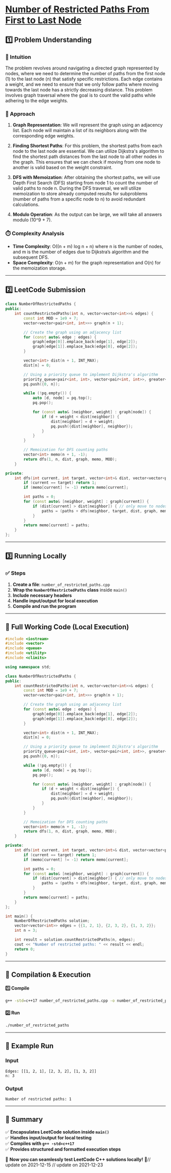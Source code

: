 # **[Number of Restricted Paths From First to Last Node](https://leetcode.com/problems/number-of-restricted-paths-from-first-to-last-node/description/)**  

## **1️⃣ Problem Understanding**  
### **📌 Intuition**  
The problem revolves around navigating a directed graph represented by nodes, where we need to determine the number of paths from the first node (1) to the last node (n) that satisfy specific restrictions. Each edge contains a weight, and we need to ensure that we only follow paths where moving towards the last node has a strictly decreasing distance. This problem involves graph traversal where the goal is to count the valid paths while adhering to the edge weights.

### **🚀 Approach**  
1. **Graph Representation**: We will represent the graph using an adjacency list. Each node will maintain a list of its neighbors along with the corresponding edge weights.
  
2. **Finding Shortest Paths**: For this problem, the shortest paths from each node to the last node are essential. We can utilize Dijkstra's algorithm to find the shortest path distances from the last node to all other nodes in the graph. This ensures that we can check if moving from one node to another is valid based on the weight constraint.

3. **DFS with Memoization**: After obtaining the shortest paths, we will use Depth First Search (DFS) starting from node 1 to count the number of valid paths to node n. During the DFS traversal, we will utilize memoization to store already computed results for subproblems (number of paths from a specific node to n) to avoid redundant calculations.

4. **Modulo Operation**: As the output can be large, we will take all answers modulo \(10^9 + 7\).

### **⏱️ Complexity Analysis**  
- **Time Complexity**: O((n + m) log n + n) where n is the number of nodes, and m is the number of edges due to Dijkstra’s algorithm and the subsequent DFS.
- **Space Complexity**: O(n + m) for the graph representation and O(n) for the memoization storage.

---  

## **2️⃣ LeetCode Submission**  
```cpp
class NumberOfRestrictedPaths {
public:
    int countRestrictedPaths(int n, vector<vector<int>>& edges) {
        const int MOD = 1e9 + 7;
        vector<vector<pair<int, int>>> graph(n + 1); 

        // Create the graph using an adjacency list
        for (const auto& edge : edges) {
            graph[edge[0]].emplace_back(edge[1], edge[2]);
            graph[edge[1]].emplace_back(edge[0], edge[2]);
        }

        vector<int> dist(n + 1, INT_MAX);
        dist[n] = 0;

        // Using a priority queue to implement Dijkstra's algorithm
        priority_queue<pair<int, int>, vector<pair<int, int>>, greater<>> pq;
        pq.push({0, n}); 

        while (!pq.empty()) {
            auto [d, node] = pq.top();
            pq.pop();

            for (const auto& [neighbor, weight] : graph[node]) {
                if (d + weight < dist[neighbor]) {
                    dist[neighbor] = d + weight; 
                    pq.push({dist[neighbor], neighbor});
                }
            }
        }

        // Memoization for DFS counting paths
        vector<int> memo(n + 1, -1); 
        return dfs(1, n, dist, graph, memo, MOD);
    }

private:
    int dfs(int current, int target, vector<int>& dist, vector<vector<pair<int, int>>>& graph, vector<int>& memo, const int MOD) {
        if (current == target) return 1;
        if (memo[current] != -1) return memo[current];

        int paths = 0;
        for (const auto& [neighbor, weight] : graph[current]) {
            if (dist[current] > dist[neighbor]) { // only move to nodes leading to decreasing weights
                paths = (paths + dfs(neighbor, target, dist, graph, memo, MOD)) % MOD;
            }
        }
        return memo[current] = paths;
    }
};  
```  

---  

## **3️⃣ Running Locally**  
### **✅ Steps**  
1. **Create a file**: `number_of_restricted_paths.cpp`  
2. **Wrap the `NumberOfRestrictedPaths` class** inside `main()`  
3. **Include necessary headers**  
4. **Handle input/output for local execution**  
5. **Compile and run the program**  

---  

## **📝 Full Working Code (Local Execution)**  
```cpp
#include <iostream>
#include <vector>
#include <queue>
#include <utility>
#include <climits>

using namespace std;

class NumberOfRestrictedPaths {
public:
    int countRestrictedPaths(int n, vector<vector<int>>& edges) {
        const int MOD = 1e9 + 7;
        vector<vector<pair<int, int>>> graph(n + 1); 

        // Create the graph using an adjacency list
        for (const auto& edge : edges) {
            graph[edge[0]].emplace_back(edge[1], edge[2]);
            graph[edge[1]].emplace_back(edge[0], edge[2]);
        }

        vector<int> dist(n + 1, INT_MAX);
        dist[n] = 0;

        // Using a priority queue to implement Dijkstra's algorithm
        priority_queue<pair<int, int>, vector<pair<int, int>>, greater<>> pq;
        pq.push({0, n}); 

        while (!pq.empty()) {
            auto [d, node] = pq.top();
            pq.pop();

            for (const auto& [neighbor, weight] : graph[node]) {
                if (d + weight < dist[neighbor]) {
                    dist[neighbor] = d + weight; 
                    pq.push({dist[neighbor], neighbor});
                }
            }
        }

        // Memoization for DFS counting paths
        vector<int> memo(n + 1, -1); 
        return dfs(1, n, dist, graph, memo, MOD);
    }

private:
    int dfs(int current, int target, vector<int>& dist, vector<vector<pair<int, int>>>& graph, vector<int>& memo, const int MOD) {
        if (current == target) return 1;
        if (memo[current] != -1) return memo[current];

        int paths = 0;
        for (const auto& [neighbor, weight] : graph[current]) {
            if (dist[current] > dist[neighbor]) { // only move to nodes leading to decreasing weights
                paths = (paths + dfs(neighbor, target, dist, graph, memo, MOD)) % MOD;
            }
        }
        return memo[current] = paths;
    }
};

int main() {
    NumberOfRestrictedPaths solution;
    vector<vector<int>> edges = {{1, 2, 1}, {2, 3, 2}, {1, 3, 2}};
    int n = 3;

    int result = solution.countRestrictedPaths(n, edges);
    cout << "Number of restricted paths: " << result << endl;
    return 0;
}
```  

---  

## **🔧 Compilation & Execution**  
#### **1️⃣ Compile**  
```bash
g++ -std=c++17 number_of_restricted_paths.cpp -o number_of_restricted_paths
```  

#### **2️⃣ Run**  
```bash
./number_of_restricted_paths
```  

---  

## **🎯 Example Run**  
### **Input**  
```
Edges: [[1, 2, 1], [2, 3, 2], [1, 3, 2]]
n: 3
```  
### **Output**  
```
Number of restricted paths: 1
```  

---  

## **📌 Summary**  
✅ **Encapsulates LeetCode solution inside `main()`**  
✅ **Handles input/output for local testing**  
✅ **Compiles with `g++ -std=c++17`**  
✅ **Provides structured and formatted execution steps**  

🚀 **Now you can seamlessly test LeetCode C++ solutions locally!** 🚀// update on 2021-12-15
// update on 2021-12-23
